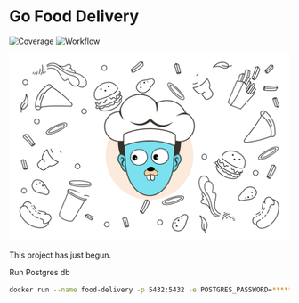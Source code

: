 # Go Food Delivery

![Coverage](https://img.shields.io/badge/Coverage-63.0%25-yellow)
![Workflow](https://github.com/mukulmantosh/Go_Food_Delivery/actions/workflows/test.yaml/badge.svg)


![background](./misc/images/background.png)

This project has just begun.


Run Postgres db

```bash
docker run --name food-delivery -p 5432:5432 -e POSTGRES_PASSWORD=****** -d postgres
```